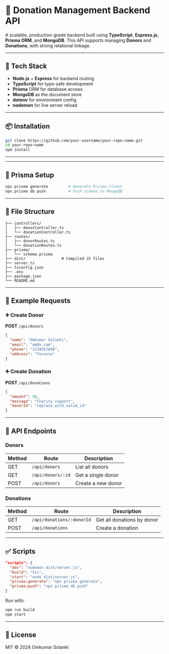 # 🎯 Donation Management Backend API

A scalable, production-grade backend built using **TypeScript**, **Express.js**, **Prisma ORM**, and **MongoDB**. This API supports managing **Donors** and **Donations**, with strong relational linkage.

---

## 🚀 Tech Stack

- **Node.js** + **Express** for backend routing
- **TypeScript** for type-safe development
- **Prisma** ORM for database access
- **MongoDB** as the document store
- **dotenv** for environment config
- **nodemon** for live server reload

---

## 📦 Installation

```bash
git clone https://github.com/your-username/your-repo-name.git
cd your-repo-name
npm install
```

---

---

## 🔧 Prisma Setup

```bash
npx prisma generate         # Generate Prisma Client
npx prisma db push          # Push schema to MongoDB
```

---

## 📁 File Structure

```
├── controllers/
│   ├── donorController.ts
│   └── donationController.ts
├── routes/
│   ├── donorRoutes.ts
│   └── donationRoutes.ts
├── prisma/
│   └── schema.prisma
├── dist/                # Compiled JS files
├── server.ts
├── tsconfig.json
├── .env
├── package.json
└── README.md
```

---

## 📜 Example Requests

### ➕ Create Donor

**POST** `/api/donors`

```json
{
  "name": "Omkumar Solanki",
  "email": "om@x.com",
  "phone": "1234567890",
  "address": "Toronto"
}
```

### ➕ Create Donation

**POST** `/api/donations`

```json
{
  "amount": 50,
  "message": "Charity support",
  "donorId": "replace_with_valid_id"
}
```

---

## 🔗 API Endpoints

### Donors

| Method | Route                 | Description           |
|--------|-----------------------|-----------------------|
| GET    | `/api/donors`         | List all donors       |
| GET    | `/api/donors/:id`     | Get a single donor    |
| POST   | `/api/donors`         | Create a new donor    |

### Donations

| Method | Route                     | Description               |
|--------|---------------------------|---------------------------|
| GET    | `/api/donations/:donorId` | Get all donations by donor |
| POST   | `/api/donations`          | Create a donation         |

---

## ✅ Scripts

```json
"scripts": {
  "dev": "nodemon dist/server.js",
  "build": "tsc",
  "start": "node dist/server.js",
  "prisma:generate": "npx prisma generate",
  "prisma:push": "npx prisma db push"
}
```

Run with:

```bash
npm run build
npm start
```

---

## 📘 License

MIT © 2024 Omkumar Solanki